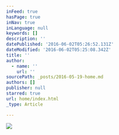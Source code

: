 ```yaml
---
inFeed: true
hasPage: true
inNav: true
inLanguage: null
keywords: []
description: ''
datePublished: '2016-06-02T05:26:52.131Z'
dateModified: '2016-06-02T05:25:08.342Z'
title: ''
author:
  - name: ''
    url: ''
sourcePath: _posts/2016-05-19-home.md
authors: []
publisher: null
starred: true
url: home/index.html
_type: Article

---
```

![](https://s3-us-west-2.amazonaws.com/the-grid-img/p/bbeacad69e2c607aea00aa877fd4f07f6284eaa5.jpg)